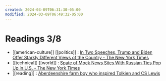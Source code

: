 ```yaml
---
created: 2024-03-09T06:31:30-05:00
modified: 2024-03-09T06:49:32-05:00
---
```


# Readings 3/8

- [[american-culture]] [[politics]] :  [In Two Speeches, Trump and Biden Offer Starkly Different Views of the Country - The New York Times](https://www.nytimes.com/2024/03/08/us/politics/trump-biden-speeches.html)
- [[technical]] [[world]] : [Spate of Mock News Sites With Russian Ties Pop Up in U.S. - The New York Times](https://www.nytimes.com/2024/03/07/business/media/russia-us-news-sites.html)
- [[reading]] : [Aberdeenshire farm boy who inspired Tolkien and CS Lewis](https://www.bbc.com/news/articles/clkm0ejnzedo)
